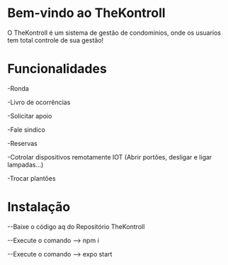 # Bem-vindo ao TheKontroll </hr>
<p>O TheKontroll é um sistema de gestão de condomínios, onde os usuarios tem total controle de sua gestão!<p>
  
<h1> Funcionalidades</h1> </hr>
<p>-Ronda</p>
<p>-Livro de ocorrências</p>
<p>-Solicitar apoio</p>
<p>-Fale sindico</p>
<p>-Reservas</p>
<p>-Cotrolar dispositivos remotamente IOT (Abrir portões, desligar e ligar lampadas...)</p>
<p>-Trocar plantões</p>

<h1>Instalação</h1> </hr>

<p>--Baixe o código aq do Repositório TheKontroll</p>
<p>--Execute o comando --> npm i</p>
<p>--Execute o comando --> expo start</p>
